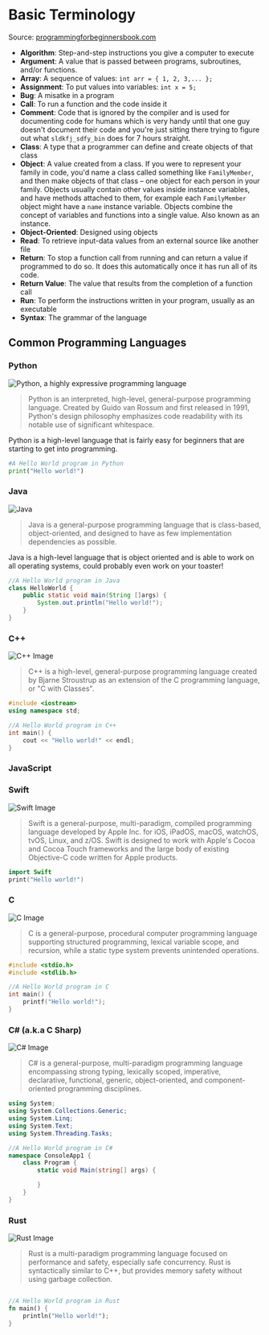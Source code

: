 # Basic Terminology

Source: [programmingforbeginnersbook.com](https://www.programmingforbeginnersbook.com/blog/expand_your_programming_vocabulary/)

* **Algorithm**: Step-and-step instructions you give a computer to execute
* **Argument**: A value that is passed between programs, subroutines, and/or functions.
* **Array**: A sequence of values: `int arr = { 1, 2, 3,... };`
* **Assignment**: To put values into variables: `int x = 5;`
* **Bug**: A misatke in a program
* **Call**: To run a function and the code inside it
* **Comment**: Code that is ignored by the compiler and is used for documenting code for humans which is very handy until that one guy doesn't document their code and you're just sitting there trying to figure out what `sldkfj_sdfy_bin` does for 7 hours straight.
* **Class**: A type that a programmer can define and create objects of that class
* **Object**: A value created from a class. If you were to represent your family in code, you'd name a class called something like `FamilyMember`, and then make objects of that class – one object for each person in your family. Objects usually contain other values inside instance variables, and have methods attached to them, for example each `FamilyMember` object might have a `name` instance variable. Objects combine the concept of variables and functions into a single value. Also known as an instance.
* **Object-Oriented**: Designed using objects
* **Read**: To retrieve input-data values from an external source like another file
* **Return**: To stop a function call from running and can return a value if programmed to do so. It does this automatically once it has run all of its code.
* **Return Value**: The value that results from the completion of a function call
* **Run**: To perform the instructions written in your program, usually as an executable
* **Syntax**: The grammar of the language

## Common Programming Languages

### Python

![Python, a highly expressive programming language](./python1.png)

> Python is an interpreted, high-level, general-purpose programming language. Created by Guido van Rossum and first released in 1991, Python's design philosophy emphasizes code readability with its notable use of significant whitespace.

Python is a high-level language that is fairly easy for beginners that are starting to get into programming.

```python
#A Hello World program in Python
print("Hello world!")
```

### Java

![Java](./java1.png)

> Java is a general-purpose programming language that is class-based, object-oriented, and designed to have as few implementation dependencies as possible.

Java is a high-level language that is object oriented and is able to work on all operating systems, could probably even work on your toaster!

```java
//A Hello World program in Java
class HelloWorld {
    public static void main(String []args) {
        System.out.println("Hello world!");
    }
}
```

### C++

![C++ Image](./c-plus-plus.png)

> C++ is a high-level, general-purpose programming language created by Bjarne Stroustrup as an extension of the C programming language, or "C with Classes".

```c++
#include <iostream>
using namespace std;

//A Hello World program in C++
int main() {
    cout << "Hello world!" << endl;
}
```

### JavaScript

### Swift

![Swift Image](./swift.png)

> Swift is a general-purpose, multi-paradigm, compiled programming language developed by Apple Inc. for iOS, iPadOS, macOS, watchOS, tvOS, Linux, and z/OS. Swift is designed to work with Apple's Cocoa and Cocoa Touch frameworks and the large body of existing Objective-C code written for Apple products.

```swift
import Swift
print("Hello world!")
```

### C

![C Image](./c-programming.png)

> C is a general-purpose, procedural computer programming language supporting structured programming, lexical variable scope, and recursion, while a static type system prevents unintended operations.

```c
#include <stdio.h>
#include <stdlib.h>

//A Hello World program in C
int main() {
    printf("Hello world!");
}
```

### C# (a.k.a C Sharp)

![C# Image](./c-sharp.png)

> C# is a general-purpose, multi-paradigm programming language encompassing strong typing, lexically scoped, imperative, declarative, functional, generic, object-oriented, and component-oriented programming disciplines.

```csharp
using System;
using System.Collections.Generic;
using System.Linq;
using System.Text;
using System.Threading.Tasks;

//A Hello World program in C#
namespace ConsoleApp1 {
    class Program {
        static void Main(string[] args) {

        }
    }
}
```

### Rust

![Rust Image](./rust.png)

> Rust is a multi-paradigm programming language focused on performance and safety, especially safe concurrency. Rust is syntactically similar to C++, but provides memory safety without using garbage collection.

```rust

//A Hello World program in Rust
fn main() {
    println("Hello world!");
}
```
